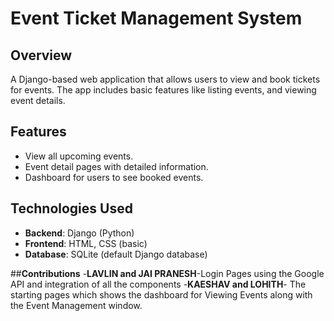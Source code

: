 # **Event Ticket Management System**

## **Overview**
A Django-based web application that allows users to view and book tickets for events. The app includes basic features like listing events, and viewing event details.

## **Features**
- View all upcoming events.
- Event detail pages with detailed information.
- Dashboard for users to see booked events.

## **Technologies Used**
- **Backend**: Django (Python)
- **Frontend**: HTML, CSS (basic)
- **Database**: SQLite (default Django database)

##**Contributions**
-**LAVLIN and JAI PRANESH**-Login Pages using the Google API and integration of all the components 
-**KAESHAV and LOHITH**- The starting pages which shows the dashboard for Viewing Events along with the Event Management window.



